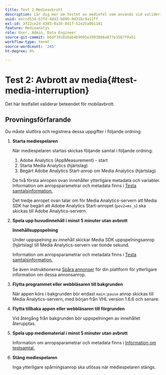 ```yaml
---
title: Test 2 Medieavbrott
description: Lär dig mer om testet av mediefel som används vid validering.
uuid: eeccd534-63fd-4dd3-b096-0431bc9a11ff
exl-id: 3f22ce2d-4385-4a3b-8d1f-52e25a9b1101
feature: Medieanalys
role: User, Admin, Data Engineer
source-git-commit: b6df391016ab4b9095e3993808a877e3587f0a51
workflow-type: tm+mt
source-wordcount: '245'
ht-degree: 0%

---
```


# Test 2: Avbrott av media{#test-media-interruption}

Det här testfallet validerar beteendet för mobilavbrott.

## Provningsförfarande

Du måste slutföra och registrera dessa uppgifter i följande ordning:

1. **Starta mediespelaren**

   När mediespelaren startas skickas följande samtal i följande ordning:

   1. Adobe Analytics (AppMeasurement) - start
   1. Starta Media Analytics (hjärtslag)
   1. Begärt Adobe Analytics Start-anrop om Media Analytics (hjärtslag)

   De två första anropen ovan innehåller ytterligare metadata och variabler. Information om anropsparametrar och metadata finns i [Testa samtalsinformation.](/help/sdk-implement/validation/test-call-details.md#start-the-media-player)

   Det tredje anropet ovan talar om för Media Analytics-servern att Media SDK har begärt att Adobe Analytics Start-anropet (`pev2=ms_s`) ska skickas till Adobe Analytics-servern.

1. **Spela upp huvudinnehåll i minst 5 minuter utan avbrott**

   **Innehållsuppspelning**

   Under uppspelning av innehåll skickar Media SDK uppspelningsanrop (hjärtslag) till Media Analytics-servern var tionde sekund.

   Information om anropsparametrar och metadata finns i [Testa samtalsinformation.](/help/sdk-implement/validation/test-call-details.md#play-main-content)

   Se även instruktionerna [Spåra annonser](/help/sdk-implement/track-ads/track-ads-overview.md) för din plattform för ytterligare information om dessa annonsanrop.

1. **Flytta programmet eller webbläsaren till bakgrunden**

   När appen körs i bakgrunden bör endast `main:pause` anrop skickas till Media Analytics-servern, med början från VHL version 1.6.6 och senare.

1. **Flytta tillbaka appen eller webbläsaren till förgrunden**

   Vid återgång från bakgrunden bör uppspelningen av innehållet återupptas.

1. **Spela upp mediematerial i minst 5 minuter utan avbrott**

   Information om anropsparametrar och metadata finns i [Information om testsamtal.](/help/sdk-implement/validation/test-call-details.md#play-main-content)

1. **Stäng mediespelaren**

   Inga ytterligare spårningsanrop ska utlösas när mediespelaren stängs.
